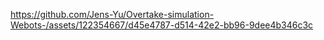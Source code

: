 

https://github.com/Jens-Yu/Overtake-simulation-Webots-/assets/122354667/d45e4787-d514-42e2-bb96-9dee4b346c3c

